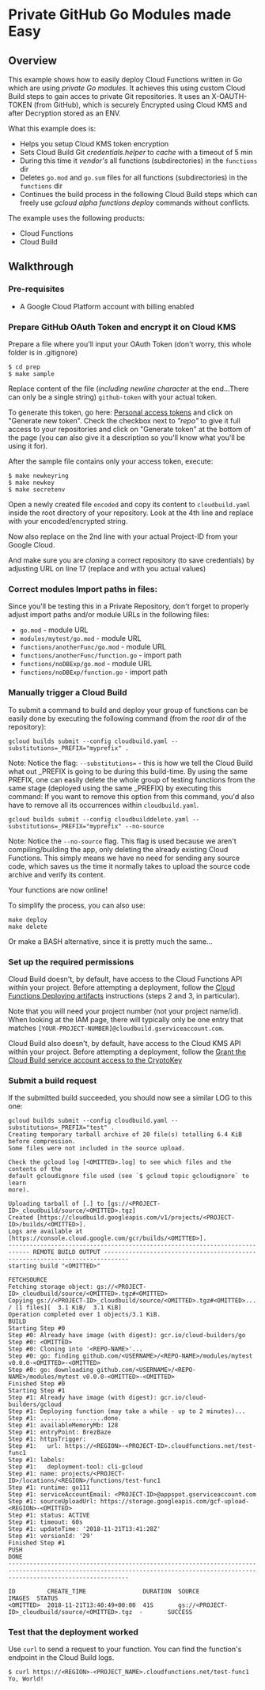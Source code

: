 # Private GitHub Go Modules made Easy

## Overview

This example shows how to easily deploy Cloud Functions written in Go which are using *private Go modules*.
It achieves this using custom Cloud Build steps to gain acces to private Git repositories.
It uses an X-OAUTH-TOKEN (from GitHub), which is securely Encrypted using Cloud KMS and after Decryption stored as an ENV.

What this example does is:
* Helps you setup Cloud KMS token encryption
* Sets Cloud Build Git *credentials.helper* to *cache* with a timeout of 5 min
* During this time it *vendor's* all functions (subdirectories) in the `functions` dir
* Deletes `go.mod` and `go.sum` files for all functions (subdirectories) in the `functions` dir
* Continues the build process in the following Cloud Build steps which can freely use *gcloud alpha functions deploy* commands without conflicts.

The example uses the following products:
* Cloud Functions
* Cloud Build

## Walkthrough

### Pre-requisites
* A Google Cloud Platform account with billing enabled

### Prepare GitHub OAuth Token and encrypt it on Cloud KMS

Prepare a file where you'll input your OAuth Token (don't worry, this whole folder is in .gitignore)
```console
$ cd prep
$ make sample
```

Replace content of the file (*including newline character* at the end...There can only be a single string) `github-token`
with your actual token.

To generate this token, go here: [Personal access tokens](https://github.com/settings/tokens)
and click on "Generate new token". Check the checkbox next to *"repo"* to give it full access to your repositories
and click on "Generate token" at the bottom of the page
(you can also give it a description so you'll know what you'll be using it for).

After the sample file contains only your access token, execute:

```console
$ make newkeyring
$ make newkey
$ make secretenv
```

Open a newly created file `encoded` and copy its content to `cloudbuild.yaml` inside the root directory of your repository.
Look at the 4th line and replace <EncodedAccessToken> with your encoded/encrypted string.

Now also replace <PROJECT-ID> on the 2nd line with your actual Project-ID from your Google Cloud.

And make sure you are *cloning* a correct repository (to save credentials) by adjusting URL on line 17
(replace <USERNAME> and <REPO-NAME> with you actual values)

### Correct modules Import paths in files:

Since you'll be testing this in a Private Repository, don't forget to properly adjust import paths and/or module URLs in the following files:
* `go.mod` - module URL
* `modules/mytest/go.mod` - module URL
* `functions/anotherFunc/go.mod` - module URL
* `functions/anotherFunc/function.go` - import path
* `functions/noDBExp/go.mod` - module URL
* `functions/noDBExp/function.go` - import path

### Manually trigger a Cloud Build

To submit a command to build and deploy your group of functions can be easily done by executing the following command
(from the *root* dir of the repository):

```console
gcloud builds submit --config cloudbuild.yaml --substitutions=_PREFIX="myprefix" .
```

Note:
Notice the flag: `--substitutions=` - this is how we tell the Cloud Build what out _PREFIX is going to be during this build-time.
By using the same PREFIX, one can easily delete the whole group of testing functions from the same stage (deployed using the same _PREFIX) by executing this command:
If you want to remove this option from this command, you'd also have to remove all its occurrences within `cloudbuild.yaml`.

```console
gcloud builds submit --config cloudbuilddelete.yaml --substitutions=_PREFIX="myprefix" --no-source
```

Note:
Notice the `--no-source` flag.
This flag is used because we aren't compiling/building the app, only deleting the already existing Cloud Functions.
This simply means we have no need for sending any source code,
which saves us the time it normally takes to upload the source code archive and verify its content.

Your functions are now online!

To simplify the process, you can also use:

```console
make deploy
make delete
```

Or make a BASH alternative, since it is pretty much the same...

### Set up the required permissions

Cloud Build doesn't, by default, have access to the Cloud Functions API within
your project. Before attempting a deployment, follow the
[Cloud Functions Deploying artifacts](https://cloud.google.com/cloud-build/docs/configuring-builds/build-test-deploy-artifacts#deploying_artifacts) instructions (steps 2 and 3, in particular).

Note that you will need your project number (not your project name/id). When looking
at the IAM page, there will typically only be one entry that matches
`[YOUR-PROJECT-NUMBER]@cloudbuild.gserviceaccount.com`.

Cloud Build also doesn't, by default, have access to the Cloud KMS API within your project.
Before attempting a deployment, follow the
[Grant the Cloud Build service account access to the CryptoKey](https://cloud.google.com/cloud-build/docs/securing-builds/use-encrypted-secrets-credentials#grant_the_product_name_short_service_account_access_to_the_cryptokey)

### Submit a build request

If the submitted build succeeded, you should now see a similar LOG to this one:

```console
gcloud builds submit --config cloudbuild.yaml --substitutions=_PREFIX="test" .
Creating temporary tarball archive of 20 file(s) totalling 6.4 KiB before compression.
Some files were not included in the source upload.

Check the gcloud log [<OMITTED>.log] to see which files and the contents of the
default gcloudignore file used (see `$ gcloud topic gcloudignore` to learn
more).

Uploading tarball of [.] to [gs://<PROJECT-ID>_cloudbuild/source/<OMITTED>.tgz]
Created [https://cloudbuild.googleapis.com/v1/projects/<PROJECT-ID>/builds/<OMITTED>].
Logs are available at [https://console.cloud.google.com/gcr/builds/<OMITTED>].
---------------------------------------------------------------------------- REMOTE BUILD OUTPUT -----------------------------------------------------------------------------
starting build "<OMITTED>"

FETCHSOURCE
Fetching storage object: gs://<PROJECT-ID>_cloudbuild/source/<OMITTED>.tgz#<OMITTED>
Copying gs://<PROJECT-ID>_cloudbuild/source/<OMITTED>.tgz#<OMITTED>...
/ [1 files][  3.1 KiB/  3.1 KiB]
Operation completed over 1 objects/3.1 KiB.
BUILD
Starting Step #0
Step #0: Already have image (with digest): gcr.io/cloud-builders/go
Step #0: <OMITTED>
Step #0: Cloning into '<REPO-NAME>'...
Step #0: go: finding github.com/<USERNAME>/<REPO-NAME>/modules/mytest v0.0.0-<OMITTED>-<OMITTED>
Step #0: go: downloading github.com/<USERNAME>/<REPO-NAME>/modules/mytest v0.0.0-<OMITTED>-<OMITTED>
Finished Step #0
Starting Step #1
Step #1: Already have image (with digest): gcr.io/cloud-builders/gcloud
Step #1: Deploying function (may take a while - up to 2 minutes)...
Step #1: ..................done.
Step #1: availableMemoryMb: 128
Step #1: entryPoint: BrezBaze
Step #1: httpsTrigger:
Step #1:   url: https://<REGION>-<PROJECT-ID>.cloudfunctions.net/test-func1
Step #1: labels:
Step #1:   deployment-tool: cli-gcloud
Step #1: name: projects/<PROJECT-ID>/locations/<REGION>/functions/test-func1
Step #1: runtime: go111
Step #1: serviceAccountEmail: <PROJECT-ID>@appspot.gserviceaccount.com
Step #1: sourceUploadUrl: https://storage.googleapis.com/gcf-upload-<REGION>-<OMITTED>
Step #1: status: ACTIVE
Step #1: timeout: 60s
Step #1: updateTime: '2018-11-21T13:41:28Z'
Step #1: versionId: '29'
Finished Step #1
PUSH
DONE
------------------------------------------------------------------------------------------------------------------------------------------------------------------------------

ID         CREATE_TIME                DURATION  SOURCE                                             IMAGES  STATUS
<OMITTED>  2018-11-21T13:40:49+00:00  41S       gs://<PROJECT-ID>_cloudbuild/source/<OMITTED>.tgz  -       SUCCESS
```

### Test that the deployment worked

Use `curl` to send a request to your function. You can find the function's
endpoint in the Cloud Build logs.

```console
$ curl https://<REGION>-<PROJECT_NAME>.cloudfunctions.net/test-func1
Yo, World!
```

